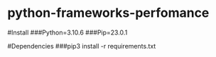 # python-frameworks-perfomance

#Install
###Python=3.10.6
###Pip=23.0.1

#Dependencies
###pip3 install -r requirements.txt